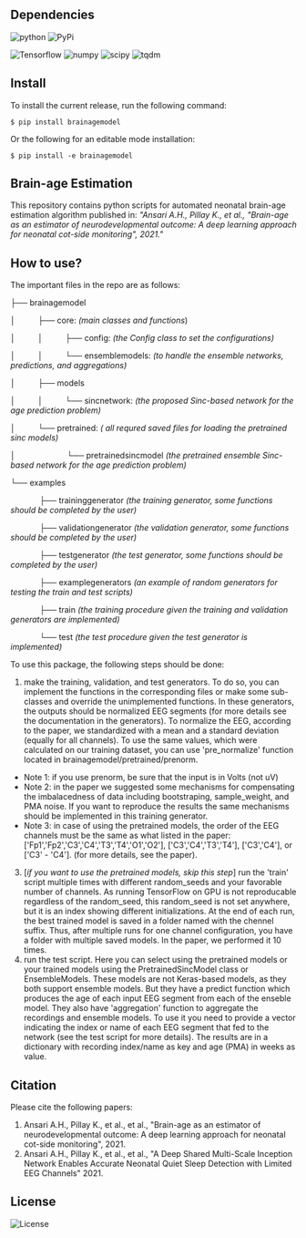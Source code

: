 ## Dependencies
![python](https://img.shields.io/static/v1?label=python&message=3.6%20%7C%203.7%20%7C%203.8&color=blue) ![PyPi](https://img.shields.io/static/v1?label=pypi%20package&message=2.5.0&color=blue)

![Tensorflow](https://img.shields.io/static/v1?label=tensorflow&message=2.1&color=green) ![numpy](https://img.shields.io/static/v1?label=numpy&message=1.18&color=green) ![scipy](https://img.shields.io/static/v1?label=scipy&message=1.4&color=green) ![tqdm](https://img.shields.io/static/v1?label=tqdm&message=4.43&color=green)

## Install

To install the current release, run the following command: 
```
$ pip install brainagemodel
```

Or the following for an editable mode installation:
```
$ pip install -e brainagemodel
```


## Brain-age Estimation
This repository contains python scripts for automated neonatal brain-age estimation algorithm published in:
*"Ansari A.H., Pillay K., et al., "Brain-age as an estimator of neurodevelopmental outcome: A deep learning approach for neonatal cot-side monitoring", 2021."*

## How to use?
The important files in the repo are as follows:

├──  brainagemodel

│&nbsp;&nbsp;&nbsp;&nbsp;&nbsp;&nbsp;&nbsp;&nbsp;&nbsp;&nbsp;├──  core:   *(main classes and functions*)

│&nbsp;&nbsp;&nbsp;&nbsp;&nbsp;&nbsp;&nbsp;&nbsp;&nbsp;&nbsp;│&nbsp;&nbsp;&nbsp;&nbsp;&nbsp;&nbsp;&nbsp;&nbsp;&nbsp;&nbsp;├──   config: *(the Config class to set the configurations)*

│&nbsp;&nbsp;&nbsp;&nbsp;&nbsp;&nbsp;&nbsp;&nbsp;&nbsp;&nbsp;│&nbsp;&nbsp;&nbsp;&nbsp;&nbsp;&nbsp;&nbsp;&nbsp;&nbsp;&nbsp;└──   ensemblemodels: *(to handle the ensemble networks, predictions, and aggregations)*

│&nbsp;&nbsp;&nbsp;&nbsp;&nbsp;&nbsp;&nbsp;&nbsp;&nbsp;&nbsp;├──  models

│&nbsp;&nbsp;&nbsp;&nbsp;&nbsp;&nbsp;&nbsp;&nbsp;&nbsp;&nbsp;│&nbsp;&nbsp;&nbsp;&nbsp;&nbsp;&nbsp;&nbsp;&nbsp;&nbsp;&nbsp;└──   sincnetwork: *(the proposed Sinc-based network for the age prediction problem)*

│&nbsp;&nbsp;&nbsp;&nbsp;&nbsp;&nbsp;&nbsp;&nbsp;&nbsp;&nbsp;└──  pretrained: *( all requred saved files for loading the pretrained sinc models)*

│&nbsp;&nbsp;&nbsp;&nbsp;&nbsp;&nbsp;&nbsp;&nbsp;&nbsp;&nbsp;&nbsp;&nbsp;&nbsp;&nbsp;&nbsp;&nbsp;&nbsp;&nbsp;&nbsp;&nbsp;&nbsp;&nbsp;&nbsp;└──   pretrainedsincmodel *(the pretrained  ensemble Sinc-based network for the age prediction problem)*

└──  examples

&nbsp;&nbsp;&nbsp;&nbsp;&nbsp;&nbsp;&nbsp;&nbsp;&nbsp;&nbsp;&nbsp;&nbsp;&nbsp;├──  traininggenerator  *(the training generator, some functions should be completed by the user)*

&nbsp;&nbsp;&nbsp;&nbsp;&nbsp;&nbsp;&nbsp;&nbsp;&nbsp;&nbsp;&nbsp;&nbsp;&nbsp;├──  validationgenerator  *(the validation generator, some functions should be completed by the user)*

&nbsp;&nbsp;&nbsp;&nbsp;&nbsp;&nbsp;&nbsp;&nbsp;&nbsp;&nbsp;&nbsp;&nbsp;&nbsp;├──  testgenerator  *(the test generator, some functions should be completed by the user)*

&nbsp;&nbsp;&nbsp;&nbsp;&nbsp;&nbsp;&nbsp;&nbsp;&nbsp;&nbsp;&nbsp;&nbsp;&nbsp;├──  examplegenerators  *(an example of random generators for testing the train and test scripts)*

&nbsp;&nbsp;&nbsp;&nbsp;&nbsp;&nbsp;&nbsp;&nbsp;&nbsp;&nbsp;&nbsp;&nbsp;&nbsp;├──  train  *(the training procedure given the training and validation generators are implemented)*

&nbsp;&nbsp;&nbsp;&nbsp;&nbsp;&nbsp;&nbsp;&nbsp;&nbsp;&nbsp;&nbsp;&nbsp;&nbsp;└──   test  *(the test procedure given the test generator is implemented)*


To use this package, the following steps should be done:
1. make the training, validation, and test generators. To do so, you can implement the functions in the corresponding files or make some sub-classes and override the unimplemented functions. In these generators, the outputs should be normalized EEG segments (for more details see the documentation in the generators). To normalize the EEG, according to the paper, we standardized with a mean and a standard deviation (equally for all channels). To use the same values, which were calculated on our training dataset, you can use 'pre_normalize' function located in brainagemodel/pretrained/prenorm.
  * Note 1: if you use prenorm, be sure that the input is in Volts (not uV)
  * Note 2: in the paper we suggested some mechanisms for compensating the imbalacedness of data including bootstraping, sample_weight, and PMA noise. If you want to reproduce the results the same mechanisms should be implemented in this training generator.
  * Note 3: in case of using the pretrained models, the order of the EEG channels must be the same as what listed in the paper: ['Fp1','Fp2','C3','C4','T3','T4','O1','O2'], ['C3','C4','T3','T4'], ['C3','C4'], or ['C3' - 'C4']. (for more details, see the paper).
3.  [*if you want to use the pretrained models, skip this step*] run the 'train' script multiple times with different random_seeds and your favorable number of channels. As running TensorFlow on GPU is not reproducable regardless of the random_seed, this random_seed is not set anywhere, but it is an index showing different initializations. At the end of each run, the best trained model is saved in a folder named with the chennel suffix. Thus, after multiple runs for one channel configuration, you have a folder with multiple saved models. In the paper, we performed it 10 times.
4.  run the test script. Here you can select using the pretrained models or your trained models using the PretrainedSincModel class or EnsembleModels. These models are not Keras-based models, as they both support ensemble models. But they have a predict function which produces the age of each input EEG segment from each of the enseble model. They also have 'aggregation' function to aggregate the recordings and ensemble models. To use it you need to provide a vector indicating the index or name of each EEG segment that fed to the network (see the test script for more details). The results are in a dictionary with recording index/name as key and age (PMA) in weeks as value.

## Citation
Please cite the following papers: 
1. Ansari A.H., Pillay K., et al., et al., "Brain-age as an estimator of neurodevelopmental outcome: A deep learning approach for neonatal cot-side monitoring", 2021. 
2. Ansari A.H., Pillay K., et al., et al., "A Deep Shared Multi-Scale Inception Network Enables Accurate Neonatal Quiet Sleep Detection with Limited EEG Channels" 2021.

## License
![License](https://img.shields.io/static/v1?label=License&message=MIT&color=green)

